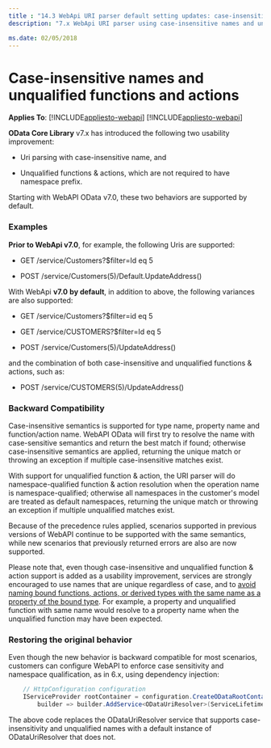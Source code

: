 ```yaml
---
title : "14.3 WebApi URI parser default setting updates: case-insensitive names and unqualified functions & actions"
description: "7.x WebApi URI parser using case-insensitive names and unqualified functions & actions"

ms.date: 02/05/2018
---
```

# Case-insensitive names and unqualified functions and actions
**Applies To**: [!INCLUDE[appliesto-webapi](../includes/appliesto-webapi-v7.md)]
[!INCLUDE[appliesto-webapi](../includes/appliesto-webapi-v6.md)]

**OData Core Library** v7.x has introduced the following two usability improvement:

* Uri parsing with case-insensitive name, and

* Unqualified functions & actions, which are not required to have namespace prefix.

Starting with WebAPI OData v7.0, these two behaviors are supported by default.
 
### Examples
**Prior to WebApi v7.0**, for example, the following Uris are supported:

* GET /service/Customers?$filter=Id eq 5

* POST /service/Customers(5)/Default.UpdateAddress()

With WebApi **v7.0** **by default**, in addition to above, the following variances are also supported:

* GET /service/Customers?$filter=id eq 5

* GET /service/CUSTOMERS?$filter=Id eq 5

* POST /service/Customers(5)/UpdateAddress()

and the combination of both case-insensitive and unqualified functions & actions, such as:
 
* POST /service/CUSTOMERS(5)/UpdateAddress()


### Backward Compatibility
Case-insensitive semantics is supported for type name, property name and function/action name. WebAPI OData will first try to resolve the name with case-sensitive semantics and return the best match if found; otherwise case-insensitive semantics are applied, returning the unique match or throwing an exception if multiple case-insensitive matches exist.

With support for unqualified function & action, the URI parser will do namespace-qualified function & action resolution when the operation name is namespace-qualified; otherwise all namespaces in the customer's model are treated as default namespaces, returning the unique match or throwing an exception if multiple unqualified matches exist.

Because of the precedence rules applied, scenarios supported in previous versions of WebAPI continue to be supported with the same semantics, while new scenarios that previously returned errors are also are now supported.

Please note that, even though case-insensitive and unqualified function & action support is added as a usability improvement, services are strongly encouraged to use names that are unique regardless of case, and to [avoid naming bound functions, actions, or derived types with the same name as a property of the bound type](https://docs.oasis-open.org/odata/odata/v4.01/cs01/part1-protocol/odata-v4.01-cs01-part1-protocol.html#_Toc505771104). For example, a property and unqualified function with same name would resolve to a property name when the unqualified function may have been expected.


### Restoring the original behavior
Even though the new behavior is backward compatible for most scenarios, customers can configure WebAPI to enforce case sensitivity and namespace qualification, as in 6.x, using dependency injection:
~~~csharp
    // HttpConfiguration configuration
    IServiceProvider rootContainer = configuration.CreateODataRootContainer(routeName, 
        builder => builder.AddService<ODataUriResolver>(ServiceLifetime.Singleton, sp => new ODataUriResolver());
~~~
The above code replaces the ODataUriResolver service that supports case-insensitivity and unqualified names with a default instance of ODataUriResolver that does not.
